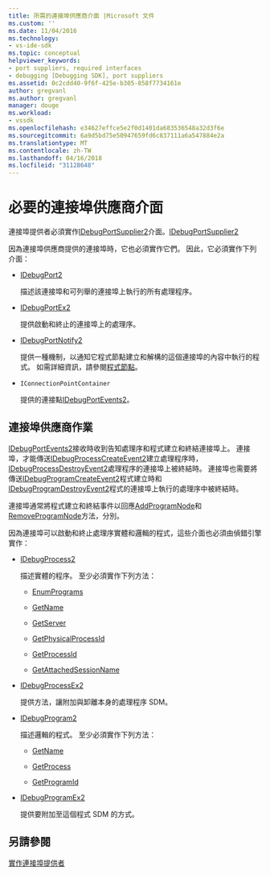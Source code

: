 ```yaml
---
title: 所需的連接埠供應商介面 |Microsoft 文件
ms.custom: ''
ms.date: 11/04/2016
ms.technology:
- vs-ide-sdk
ms.topic: conceptual
helpviewer_keywords:
- port suppliers, required interfaces
- debugging [Debugging SDK], port suppliers
ms.assetid: 0c2cdd40-9f6f-425e-b305-858f7734161e
author: gregvanl
ms.author: gregvanl
manager: douge
ms.workload:
- vssdk
ms.openlocfilehash: e34627effce5e2f0d1401da683536548a32d3f6e
ms.sourcegitcommit: 6a9d5bd75e50947659fd6c837111a6a547884e2a
ms.translationtype: MT
ms.contentlocale: zh-TW
ms.lasthandoff: 04/16/2018
ms.locfileid: "31128648"
---
```

# <a name="required-port-supplier-interfaces"></a>必要的連接埠供應商介面
連接埠提供者必須實作[IDebugPortSupplier2](../../extensibility/debugger/reference/idebugportsupplier2.md)介面。[IDebugPortSupplier2](../../extensibility/debugger/reference/idebugportsupplier2.md)  
  
 因為連接埠供應商提供的連接埠時，它也必須實作它們。 因此，它必須實作下列介面：  
  
-   [IDebugPort2](../../extensibility/debugger/reference/idebugport2.md)  
  
     描述該連接埠和可列舉的連接埠上執行的所有處理程序。  
  
-   [IDebugPortEx2](../../extensibility/debugger/reference/idebugportex2.md)  
  
     提供啟動和終止的連接埠上的處理序。  
  
-   [IDebugPortNotify2](../../extensibility/debugger/reference/idebugportnotify2.md)  
  
     提供一種機制，以通知它程式節點建立和解構的這個連接埠的內容中執行的程式。 如需詳細資訊，請參閱[程式節點](../../extensibility/debugger/program-nodes.md)。  
  
-   `IConnectionPointContainer`  
  
     提供的連接點[IDebugPortEvents2](../../extensibility/debugger/reference/idebugportevents2.md)。  
  
## <a name="port-supplier-operation"></a>連接埠供應商作業  
 [IDebugPortEvents2](../../extensibility/debugger/reference/idebugportevents2.md)接收時收到告知處理序和程式建立和終結連接埠上。 連接埠，才能傳送[IDebugProcessCreateEvent2](../../extensibility/debugger/reference/idebugprocesscreateevent2.md)建立處理程序時， [IDebugProcessDestroyEvent2](../../extensibility/debugger/reference/idebugprocessdestroyevent2.md)處理程序的連接埠上被終結時。 連接埠也需要將傳送[IDebugProgramCreateEvent2](../../extensibility/debugger/reference/idebugprogramcreateevent2.md)程式建立時和[IDebugProgramDestroyEvent2](../../extensibility/debugger/reference/idebugprogramdestroyevent2.md)程式的連接埠上執行的處理序中被終結時。  
  
 連接埠通常將程式建立和終結事件以回應[AddProgramNode](../../extensibility/debugger/reference/idebugportnotify2-addprogramnode.md)和[RemoveProgramNode](../../extensibility/debugger/reference/idebugportnotify2-removeprogramnode.md)方法，分別。  
  
 因為連接埠可以啟動和終止處理序實體和邏輯的程式，這些介面也必須由偵錯引擎實作：  
  
-   [IDebugProcess2](../../extensibility/debugger/reference/idebugprocess2.md)  
  
     描述實體的程序。 至少必須實作下列方法：  
  
    -   [EnumPrograms](../../extensibility/debugger/reference/idebugprocess2-enumprograms.md)  
  
    -   [GetName](../../extensibility/debugger/reference/idebugprocess2-getname.md)  
  
    -   [GetServer](../../extensibility/debugger/reference/idebugprocess2-getserver.md)  
  
    -   [GetPhysicalProcessId](../../extensibility/debugger/reference/idebugprocess2-getphysicalprocessid.md)  
  
    -   [GetProcessId](../../extensibility/debugger/reference/idebugprocess2-getprocessid.md)  
  
    -   [GetAttachedSessionName](../../extensibility/debugger/reference/idebugprocess2-getattachedsessionname.md)  
  
-   [IDebugProcessEx2](../../extensibility/debugger/reference/idebugprocessex2.md)  
  
     提供方法，讓附加與卸離本身的處理程序 SDM。  
  
-   [IDebugProgram2](../../extensibility/debugger/reference/idebugprogram2.md)  
  
     描述邏輯的程式。 至少必須實作下列方法：  
  
    -   [GetName](../../extensibility/debugger/reference/idebugprogram2-getname.md)  
  
    -   [GetProcess](../../extensibility/debugger/reference/idebugprogram2-getprocess.md)  
  
    -   [GetProgramId](../../extensibility/debugger/reference/idebugprogram2-getprogramid.md)  
  
-   [IDebugProgramEx2](../../extensibility/debugger/reference/idebugprogramex2.md)  
  
     提供要附加至這個程式 SDM 的方式。  
  
## <a name="see-also"></a>另請參閱  
 [實作連接埠提供者](../../extensibility/debugger/implementing-a-port-supplier.md)